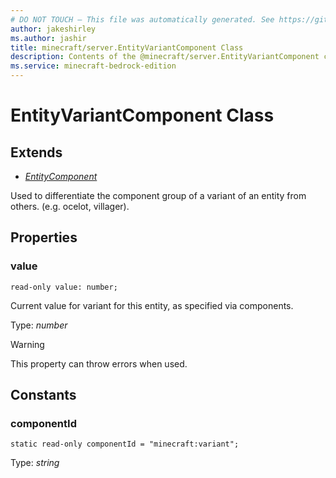 ```yaml
---
# DO NOT TOUCH — This file was automatically generated. See https://github.com/mojang/minecraftapidocsgenerator to modify descriptions, examples, etc.
author: jakeshirley
ms.author: jashir
title: minecraft/server.EntityVariantComponent Class
description: Contents of the @minecraft/server.EntityVariantComponent class.
ms.service: minecraft-bedrock-edition
---
```

# EntityVariantComponent Class

## Extends
- [*EntityComponent*](EntityComponent.md)

Used to differentiate the component group of a variant of an entity from others. (e.g. ocelot, villager).

## Properties

### **value**
`read-only value: number;`

Current value for variant for this entity, as specified via components.

Type: *number*
    
> [!WARNING]
> This property can throw errors when used.

## Constants

### **componentId**
`static read-only componentId = "minecraft:variant";`

Type: *string*
